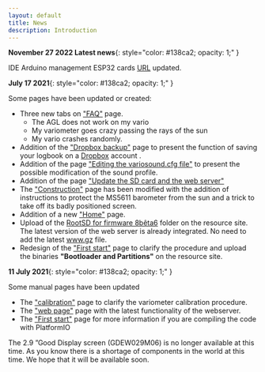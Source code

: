 ```yaml
---
layout: default
title: News
description: Introduction
---
```


**November 27 2022 Latest news**{: style="color:   #138ca2; opacity: 1;" }

IDE Arduino management ESP32 cards [URL]({{site.baseurl}}/code/ide_arduino.html) updated.

**July 17 2021**{: style="color:   #138ca2; opacity: 1;" }

Some pages have been updated or created:

- Three new tabs on ["FAQ"]({{site.baseurl}}/8-faq.html) page.
   - The AGL does not work on my vario
   - My variometer goes crazy passing the rays of the sun
   - My vario crashes randomly.
- Addition of the ["Dropbox backup"]({{site.baseurl}}/manuel/Dropbox.html) page to present the function of saving your logbook on a [Dropbox](https://www.dropbox.com/) account .
- Addition of the page ["Editing the variosound.cfg file"]({{site.baseurl}}/manuel/Variosound.html) to present the possible modification of the sound profile.
- Addition of the page ["Update the SD card and the web server"]({{site.baseurl}}/manuel/SDupdate.html)
- The ["Construction"]({{site.baseurl}}/tutorials/case.html) page has been modified with the addition of instructions to protect the MS5611 barometer from the sun and a trick to take off its badly positioned screen.
- Addition of a new ["Home"]({{site.baseurl}}/0-accueil.html) page.
- Upload of the [RootSD for firmware 8bêta6](http://gnuvario-e.yj.fr/) folder on the resource site. The latest version of the web server is already integrated. No need to add the latest www.gz file.
- Redesign of the ["First start"]({{site.baseurl}}/manuel/flashusb.html) page to clarify the procedure and upload the binaries **"Bootloader and Partitions"** on the resource site.


**11 July 2021**{: style="color:   #138ca2; opacity: 1;" }


Some manual pages have been updated
- The ["calibration"]({{site.baseurl}}/manuel/Calibration.html) page to clarify the variometer calibration procedure.
- The ["web page"]({{site.baseurl}}/manuel/page_web.html) page with the latest functionality of the webserver.
- The ["First start"]({{site.baseurl}}/manuel/flashusb.html) page for more information if you are compiling the code with PlatformIO

The 2.9 ”Good Display screen (GDEW029M06) is no longer available at this time. As you know there is a  shortage of components in the world at this time. We hope that it will be available soon.


